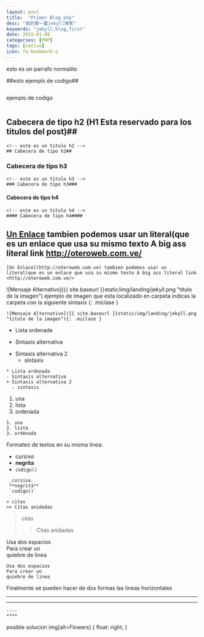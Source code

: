 ```yaml
---
layout: post
title:  "Primer Blog php"
desc: "我的第一篇jekyll博客"
keywords: "jekyll,blog,first"
date: 2015-01-08
categories: [PHP]
tags: [native]
icon: fa-bookmark-o
---
```



esto es un parrafo normalito

##esto ejemplo de codigo##

	
	
```
```
ejemplo de codigo
```
```
	
## Cabecera de tipo h2 (H1 Esta reservado para los titulos del post)##
``` 
<!-- este es un titulo h2 -->
## Cabecera de tipo h2##
```

### Cabecera de tipo h3 ###
``` 
<!-- este es un titulo h3 -->
### Cabecera de tipo h3###
```

#### Cabecera de tipo h4 ####
``` 
<!-- este es un titulo h4 -->
#### Cabecera de tipo h4####
```


## [Un Enlace](http://oteroweb.com.ve) tambien podemos usar un literal(que es un enlace que usa su mismo texto A big ass literal link <http://oteroweb.com.ve/> ##
```
[Un Enlace](http://oteroweb.com.ve) tambien podemos usar un literal(que es un enlace que usa su mismo texto A big ass literal link <http://oteroweb.com.ve/>	
```

![Mensaje Alternativo]({{ site.baseurl }}static/img/landing/jekyll.png "titulo de la imagen")
ejemplo de imagen que esta localizado en carpeta indicas la carpeta con la siguiente sintaxis {: .miclase }
```
![Mensaje Alternativo]({{ site.baseurl }}static/img/landing/jekyll.png "titulo de la imagen"){: .miclase }
```

* Lista ordenada
- Sintaxis alternativa
+ Sintaxis alternativa 2
  - sintaxis  

```
* Lista ordenada
- Sintaxis alternativa
+ Sintaxis alternativa 2
  - sintaxis  

```
1. una
2. lista
3. ordenada

```
1. una
2. lista
3. ordenada
```

Formateo de textos en su misma linea:

 - _cursiva_
 - **negrita**
 - `codigo()`

```
 _cursiva_
 **negrita**
 `codigo()`  
```

```
> citas
>> Citas anidadas
```
> citas
>> Citas anidadas

Usa dos espacios  
Para crear un  
quiebre de linea  
```
Usa dos espacios  
Para crear un  
quiebre de linea  
```

Finalmente se pueden hacer de dos formas las lineas horizontales



----
****
```
----
****
```

posible solucion img[alt=Flowers] { float: right; }
